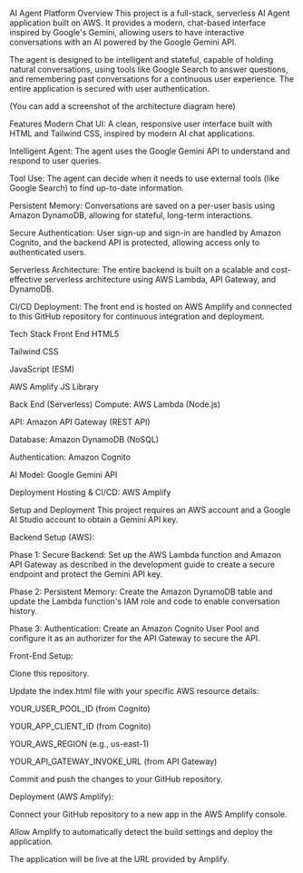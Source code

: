 AI Agent Platform
Overview
This project is a full-stack, serverless AI Agent application built on AWS. It provides a modern, chat-based interface inspired by Google's Gemini, allowing users to have interactive conversations with an AI powered by the Google Gemini API.

The agent is designed to be intelligent and stateful, capable of holding natural conversations, using tools like Google Search to answer questions, and remembering past conversations for a continuous user experience. The entire application is secured with user authentication.


(You can add a screenshot of the architecture diagram here)

Features
Modern Chat UI: A clean, responsive user interface built with HTML and Tailwind CSS, inspired by modern AI chat applications.

Intelligent Agent: The agent uses the Google Gemini API to understand and respond to user queries.

Tool Use: The agent can decide when it needs to use external tools (like Google Search) to find up-to-date information.

Persistent Memory: Conversations are saved on a per-user basis using Amazon DynamoDB, allowing for stateful, long-term interactions.

Secure Authentication: User sign-up and sign-in are handled by Amazon Cognito, and the backend API is protected, allowing access only to authenticated users.

Serverless Architecture: The entire backend is built on a scalable and cost-effective serverless architecture using AWS Lambda, API Gateway, and DynamoDB.

CI/CD Deployment: The front end is hosted on AWS Amplify and connected to this GitHub repository for continuous integration and deployment.

Tech Stack
Front End
HTML5

Tailwind CSS

JavaScript (ESM)

AWS Amplify JS Library

Back End (Serverless)
Compute: AWS Lambda (Node.js)

API: Amazon API Gateway (REST API)

Database: Amazon DynamoDB (NoSQL)

Authentication: Amazon Cognito

AI Model: Google Gemini API

Deployment
Hosting & CI/CD: AWS Amplify

Setup and Deployment
This project requires an AWS account and a Google AI Studio account to obtain a Gemini API key.

Backend Setup (AWS):

Phase 1: Secure Backend: Set up the AWS Lambda function and Amazon API Gateway as described in the development guide to create a secure endpoint and protect the Gemini API key.

Phase 2: Persistent Memory: Create the Amazon DynamoDB table and update the Lambda function's IAM role and code to enable conversation history.

Phase 3: Authentication: Create an Amazon Cognito User Pool and configure it as an authorizer for the API Gateway to secure the API.

Front-End Setup:

Clone this repository.

Update the index.html file with your specific AWS resource details:

YOUR_USER_POOL_ID (from Cognito)

YOUR_APP_CLIENT_ID (from Cognito)

YOUR_AWS_REGION (e.g., us-east-1)

YOUR_API_GATEWAY_INVOKE_URL (from API Gateway)

Commit and push the changes to your GitHub repository.

Deployment (AWS Amplify):

Connect your GitHub repository to a new app in the AWS Amplify console.

Allow Amplify to automatically detect the build settings and deploy the application.

The application will be live at the URL provided by Amplify.
